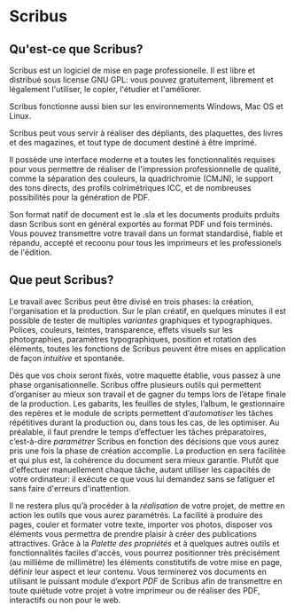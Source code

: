 # Scribus

## Qu'est-ce que Scribus?

Scribus est un logiciel de mise en page professionelle. Il est libre et distribué sous license GNU GPL: vous pouvez gratuitement, librement et légalement l'utiliser, le copier, l'étudier et l'améliorer.

Scribus fonctionne aussi bien sur les environnements Windows, Mac OS et Linux.

Scribus peut vous servir à réaliser des dépliants, des plaquettes, des livres et des magazines, et tout type de document destiné à être imprimé.

Il possède une interface moderne et a toutes les fonctionnalités requises pour vous permettre de réaliser de l'impression professionnelle de qualité, comme la séparation des couleurs, la quadrichromie (CMJN), le support des tons directs, des profils colrimétriques ICC, et de nombreuses possibilités pour la génération de PDF.

Son format natif de document est le .sla et les documents produits prduits dasn Scribus sont en général exportés au format PDF und fois terminés. Vous pouvez transmettre votre travail dans un format standardisé, fiable et répandu, accepté et recoonu pour tous les imprimeurs et les professionels de l'édition.

## Que peut Scribus?

Le travail avec Scribus peut être divisé en trois phases: la création, l'organisation et la production. Sur le plan créatif, en quelques minutes il est possible de tester de multiples _variantes_ graphiques et typographiques. Polices, couleurs, teintes, transparence, effets visuels sur les photographies, paramètres typographiques, position et rotation des éléments, toutes les fonctions de Scribus peuvent être mises en application de façon _intuitive_ et spontanée.

Dès que vos choix seront fixés, votre maquette établie, vous passez à une phase organisationnelle. Scribus offre plusieurs outils qui permettent d’organiser au mieux son travail et de gagner du temps lors de l’étape finale de la production. Les gabarits, les feuilles de styles, l’album, le gestionnaire des repères et le module de scripts permettent d’_automatiser_ les tâches répétitives durant la production ou, dans tous les cas, de les optimiser. Au préalable, il faut prendre le temps d’effectuer les tâches préparatoires, c’est-à-dire _paramétrer_ Scribus en fonction des décisions que vous aurez pris une fois la phase de création accomplie. La production en sera facilitée et qui plus est, la cohérence du document sera mieux garantie. Plutôt que d'effectuer manuellement chaque tâche, autant utiliser les capacités de votre ordinateur: il exécute ce que vous lui demandez sans se fatiguer et sans faire d'erreurs d'inattention.

Il ne restera plus qu’à procéder à la _réalisation_ de votre projet, de mettre en action les outils que vous aurez paramétrés. La facilité à produire des pages, couler et formater votre texte, importer vos photos, disposer vos éléments vous permettra de prendre plaisir à créer des publications attractives. Grâce à la _Palette des propriétés_ et à quelques autres outils et fonctionnalités faciles d'accès, vous pourrez positionner très précisément (au millième de millimètre) les éléments constitutifs de votre mise en page, définir leur aspect et leur contenu. Vous terminerez vos documents en utilisant le puissant module d’export _PDF_ de Scribus afin de transmettre en toute quiétude votre projet à votre imprimeur ou de réaliser des PDF, interactifs ou non pour le web.
